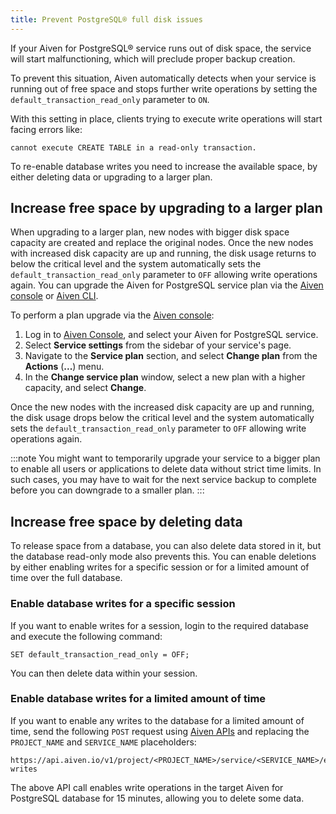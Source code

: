 ```yaml
---
title: Prevent PostgreSQL® full disk issues
---
```


If your Aiven for PostgreSQL® service runs out of disk space, the
service will start malfunctioning, which will preclude proper backup
creation.

To prevent this situation, Aiven automatically detects when your service
is running out of free space and stops further write operations by
setting the `default_transaction_read_only` parameter to `ON`.

With this setting in place, clients trying to execute write operations
will start facing errors like:

``` 
cannot execute CREATE TABLE in a read-only transaction.
```

To re-enable database writes you need to increase the available space,
by either deleting data or upgrading to a larger plan.

## Increase free space by upgrading to a larger plan

When upgrading to a larger plan, new nodes with bigger disk space
capacity are created and replace the original nodes. Once the new nodes
with increased disk capacity are up and running, the disk usage returns
to below the critical level and the system automatically sets the
`default_transaction_read_only` parameter to `OFF` allowing write
operations again. You can upgrade the Aiven for PostgreSQL service plan
via the [Aiven console](https://console.aiven.io/) or
[Aiven CLI](/docs/tools/cli).

To perform a plan upgrade via the [Aiven
console](https://console.aiven.io/):

1.  Log in to [Aiven Console](https://console.aiven.io/), and select
    your Aiven for PostgreSQL service.
2.  Select **Service settings** from the sidebar of your service\'s
    page.
3.  Navigate to the **Service plan** section, and select **Change plan**
    from the **Actions** (**\...**) menu.
4.  In the **Change service plan** window, select a new plan with a
    higher capacity, and select **Change**.

Once the new nodes with the increased disk capacity are up and running,
the disk usage drops below the critical level and the system
automatically sets the `default_transaction_read_only` parameter to
`OFF` allowing write operations again.

:::note
You might want to temporarily upgrade your service to a bigger plan to
enable all users or applications to delete data without strict time
limits. In such cases, you may have to wait for the next service backup
to complete before you can downgrade to a smaller plan.
:::

## Increase free space by deleting data

To release space from a database, you can also delete data stored in it,
but the database read-only mode also prevents this. You can enable
deletions by either enabling writes for a specific session or for a
limited amount of time over the full database.

### Enable database writes for a specific session

If you want to enable writes for a session, login to the required
database and execute the following command:

``` 
SET default_transaction_read_only = OFF;
```

You can then delete data within your session.

### Enable database writes for a limited amount of time

If you want to enable any writes to the database for a limited amount of
time, send the following `POST` request using
[Aiven APIs](/docs/tools/api) and
replacing the `PROJECT_NAME` and `SERVICE_NAME` placeholders:

``` 
https://api.aiven.io/v1/project/<PROJECT_NAME>/service/<SERVICE_NAME>/enable-writes
```

The above API call enables write operations in the target Aiven for
PostgreSQL database for 15 minutes, allowing you to delete some data.
